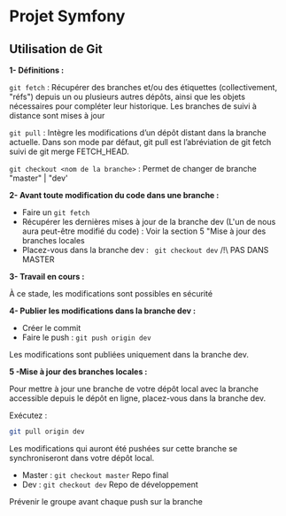 # Projet Symfony

## Utilisation de Git

**1- Définitions :**

``` git fetch ``` : Récupérer des branches et/ou des étiquettes (collectivement, "réfs") depuis un ou plusieurs autres dépôts, ainsi que les objets nécessaires pour compléter leur historique. Les branches de suivi à distance sont mises à jour

``` git pull ``` : Intègre les modifications d’un dépôt distant dans la branche actuelle. Dans son mode par défaut, git pull est l’abréviation de git fetch suivi de git merge FETCH_HEAD.

``` git checkout <nom de la branche> ``` : Permet de changer de branche "master" | "dev'

**2- Avant toute modification du code dans une branche :**

- Faire un ```git fetch```
- Récupérer les dernières mises à jour de la branche dev (L'un de nous aura peut-être modifié du code) : Voir la section 5 "Mise à jour des branches locales
- Placez-vous dans la branche dev : ``` git checkout dev``` /!\ PAS DANS MASTER

**3- Travail en cours :**

À ce stade, les modifications sont possibles en sécurité

**4- Publier les modifications dans la branche dev :**

- Créer le commit
- Faire le push : ``` git push origin dev ```

Les modifications sont publiées uniquement dans la branche dev.
 
**5 -Mise à jour des branches locales :**

Pour mettre à jour une branche de votre dépôt local avec la branche accessible depuis le dépôt en ligne, placez-vous dans la branche dev.

Exécutez :

```bash
git pull origin dev
```

Les modifications qui auront été pushées sur cette branche se synchroniseront dans votre dépôt local.

- Master : ``` git checkout master ``` Repo final
- Dev : ``` git checkout dev ``` Repo de développement

Prévenir le groupe avant chaque push sur la branche
